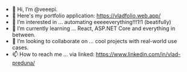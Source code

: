 - 👋 Hi, I’m @veeepi. 
- 🎨 Here's my portfolio application: https://vladfolio.web.app/ 
- 👀 I’m interested in ... automating eeeeeverything!!!1!1 (beatifully)
- 🌱 I’m currently learning ... React, ASP.NET Core and everything in between.
- 💞️ I’m looking to collaborate on ... cool projects with real-world use cases.
- 📫 How to reach me ... via linked: https://www.linkedin.com/in/vlad-preduna/

<!---
veeepi/veeepi is a ✨ special ✨ repository because its `README.md` (this file) appears on your GitHub profile.
You can click the Preview link to take a look at your changes.
--->
